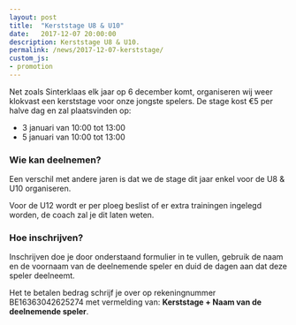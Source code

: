 ```yaml
---
layout: post
title:  "Kerststage U8 & U10"
date:   2017-12-07 20:00:00
description: Kerststage U8 & U10.
permalink: /news/2017-12-07-kerststage/
custom_js:
- promotion
---
```


Net zoals Sinterklaas elk jaar op 6 december komt, organiseren wij weer klokvast een kerststage voor onze jongste spelers. De stage kost €5 per halve dag en zal plaatsvinden op:

- 3 januari van 10:00 tot 13:00
- 5 januari van 10:00 tot 13:00

### Wie kan deelnemen?

Een verschil met andere jaren is dat we de stage dit jaar enkel voor de U8 & U10 organiseren. 

Voor de U12 wordt er per ploeg beslist of er extra trainingen ingelegd worden, de coach zal je dit laten weten.

### Hoe inschrijven?

Inschrijven doe je door onderstaand formulier in te vullen, gebruik de naam en de voornaam van de deelnemende speler en duid de dagen aan dat deze speler deelneemt.

Het te betalen bedrag schrijf je over op rekeningnummer BE16363042625274 met vermelding van: **Kerststage + Naam van de deelnemende speler**.

<div data-promotionid="kerststage-20180103"></div>
